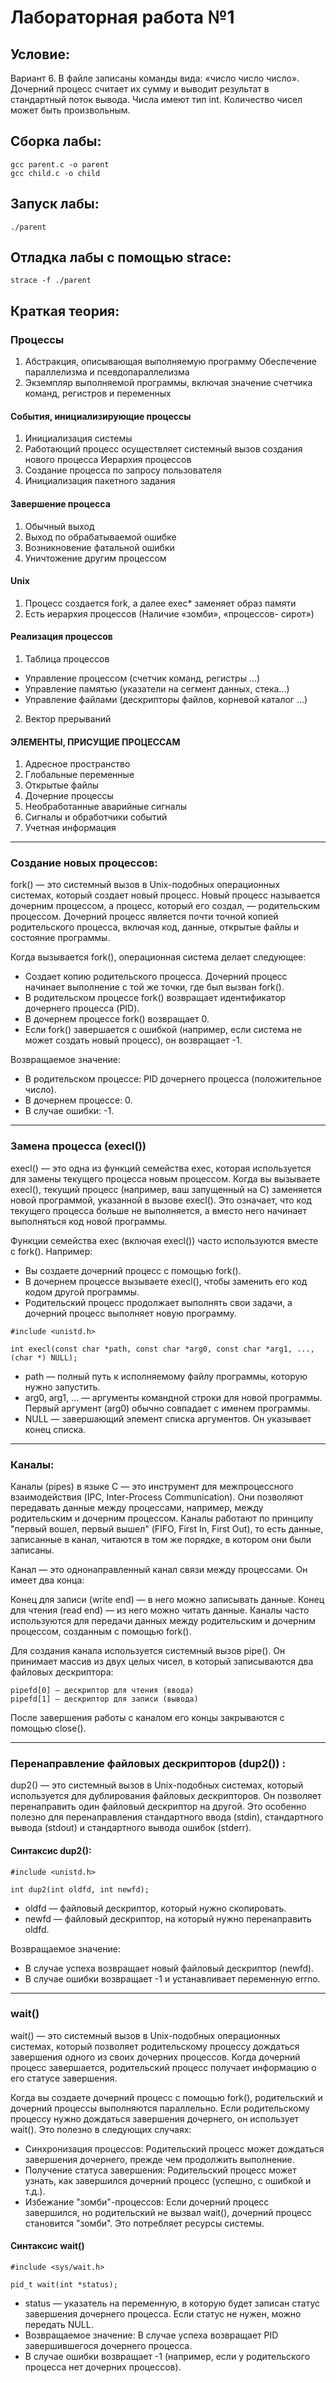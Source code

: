 # Лабораторная работа №1

## Условие:

Вариант 6. В файле записаны команды вида: «число число число». Дочерний процесс
считает их сумму и выводит результат в стандартный поток вывода. Числа имеют тип int.
Количество чисел может быть произвольным.

## Сборка лабы:

```
gcc parent.c -o parent
gcc child.c -o child
```

## Запуск лабы:

```
./parent
```

## Отладка лабы с помощью strace:

```
strace -f ./parent
```

## Краткая теория:

### Процессы

1. Абстракция, описывающая выполняемую программу
   Обеспечение параллелизма и псевдопараллелизма
2. Экземпляр выполняемой программы, включая значение счетчика
   команд, регистров и переменных

#### События, инициализирующие процессы

1. Инициализация системы
2. Работающий процесс осуществляет системный вызов создания нового
   процесса
   Иерархия процессов
3. Создание процесса по запросу пользователя
4. Инициализация пакетного задания

#### Завершение процесса

1. Обычный выход
2. Выход по обрабатываемой ошибке
3. Возникновение фатальной ошибки
4. Уничтожение другим процессом

#### Unix

1. Процесс создается fork, а далее
   exec* заменяет образ памяти
2. Есть иерархия процессов
   (Наличие «зомби», «процессов-
   сирот»)

#### Реализация процессов

1. Таблица процессов
- Управление процессом (счетчик команд, регистры …)
- Управление памятью (указатели на сегмент данных, стека…)
- Управление файлами (дескрипторы файлов, корневой каталог …)
2. Вектор прерываний

#### ЭЛЕМЕНТЫ, ПРИСУЩИЕ ПРОЦЕССАМ

1. Адресное пространство
2. Глобальные переменные
3. Открытые файлы
4. Дочерние процессы
5. Необработанные аварийные сигналы
6. Сигналы и обработчики событий
7. Учетная информация

---

### Создание новых процессов:

fork() — это системный вызов в Unix-подобных операционных системах, который создает новый процесс. Новый процесс называется дочерним процессом, а процесс, который его создал, — родительским процессом. Дочерний процесс является почти точной копией родительского процесса, включая код, данные, открытые файлы и состояние программы.

Когда вызывается fork(), операционная система делает следующее:

- Создает копию родительского процесса.
  Дочерний процесс начинает выполнение с той же точки, где был вызван fork().
- В родительском процессе fork() возвращает идентификатор дочернего процесса (PID).
- В дочернем процессе fork() возвращает 0.
- Если fork() завершается с ошибкой (например, если система не может создать новый процесс), он возвращает -1.

Возвращаемое значение:

- В родительском процессе: PID дочернего процесса (положительное число).
- В дочернем процессе: 0.
- В случае ошибки: -1.

---

### Замена процесса (execl())

execl() — это одна из функций семейства exec, которая используется для замены текущего процесса новым процессом. Когда вы вызываете execl(), текущий процесс (например, ваш запущенный на C) заменяется новой программой, указанной в вызове execl(). Это означает, что код текущего процесса больше не выполняется, а вместо него начинает выполняться код новой программы.

Функции семейства exec (включая execl()) часто используются вместе с fork(). Например:

- Вы создаете дочерний процесс с помощью fork().
- В дочернем процессе вызываете execl(), чтобы заменить его код кодом другой программы.
- Родительский процесс продолжает выполнять свои задачи, а дочерний процесс выполняет новую программу.

```
#include <unistd.h>

int execl(const char *path, const char *arg0, const char *arg1, ..., (char *) NULL);
```

- path — полный путь к исполняемому файлу программы, которую нужно запустить.
- arg0, arg1, ... — аргументы командной строки для новой программы. Первый аргумент (arg0) обычно совпадает с именем программы.
- NULL — завершающий элемент списка аргументов. Он указывает конец списка.

---

### Каналы:

Каналы (pipes) в языке C — это  инструмент для межпроцессного взаимодействия (IPC, Inter-Process Communication). Они позволяют передавать данные между процессами, например, между родительским и дочерним процессом. Каналы работают по принципу "первый вошел, первый вышел" (FIFO, First In, First Out), то есть данные, записанные в канал, читаются в том же порядке, в котором они были записаны.

Канал — это однонаправленный канал связи между процессами. Он имеет два конца:

Конец для записи (write end) — в него можно записывать данные.
Конец для чтения (read end) — из него можно читать данные.
Каналы часто используются для передачи данных между родительским и дочерним процессом, созданным с помощью fork().

Для создания канала используется системный вызов pipe(). Он принимает массив из двух целых чисел, в который записываются два файловых дескриптора:

```
pipefd[0] — дескриптор для чтения (ввода)  
pipefd[1] — дескриптор для записи (вывода)
```

После завершения работы с каналом его концы закрываются с помощью close().

---

### Перенаправление файловых дескрипторов (dup2()) :

dup2() — это системный вызов в Unix-подобных системах, который используется для дублирования файловых дескрипторов. Он позволяет перенаправить один файловый дескриптор на другой. Это особенно полезно для перенаправления стандартного ввода (stdin), стандартного вывода (stdout) и стандартного вывода ошибок (stderr).

#### Синтаксис dup2():

```
#include <unistd.h>

int dup2(int oldfd, int newfd);
```

- oldfd — файловый дескриптор, который нужно скопировать.
- newfd — файловый дескриптор, на который нужно перенаправить oldfd.

Возвращаемое значение:

- В случае успеха возвращает новый файловый дескриптор (newfd).
- В случае ошибки возвращает -1 и устанавливает переменную errno.

---

### wait()

wait() — это системный вызов в Unix-подобных операционных системах, который позволяет родительскому процессу дождаться завершения одного из своих дочерних процессов. Когда дочерний процесс завершается, родительский процесс получает информацию о его статусе завершения.

Когда вы создаете дочерний процесс с помощью fork(), родительский и дочерний процессы выполняются параллельно. Если родительскому процессу нужно дождаться завершения дочернего, он использует wait(). Это полезно в следующих случаях:

- Синхронизация процессов: Родительский процесс может дождаться завершения дочернего, прежде чем продолжить выполнение.
- Получение статуса завершения: Родительский процесс может узнать, как завершился дочерний процесс (успешно, с ошибкой и т.д.).
- Избежание "зомби"-процессов: Если дочерний процесс завершился, но родительский не вызвал wait(), дочерний процесс становится "зомби". Это потребляет ресурсы системы.

#### Синтаксис wait()

```
#include <sys/wait.h>

pid_t wait(int *status);
```

- status — указатель на переменную, в которую будет записан статус завершения дочернего процесса. Если статус не нужен, можно передать NULL.
- Возвращаемое значение:
  В случае успеха возвращает PID завершившегося дочернего процесса.
- В случае ошибки возвращает -1 (например, если у родительского процесса нет дочерних процессов).
